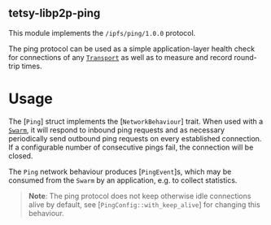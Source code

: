 ## tetsy-libp2p-ping

This module implements the `/ipfs/ping/1.0.0` protocol.

The ping protocol can be used as a simple application-layer health check
for connections of any [`Transport`] as well as to measure and record
round-trip times.

# Usage

The [`Ping`] struct implements the [`NetworkBehaviour`] trait. When used with a [`Swarm`],
it will respond to inbound ping requests and as necessary periodically send outbound
ping requests on every established connection. If a configurable number of consecutive
pings fail, the connection will be closed.

The `Ping` network behaviour produces [`PingEvent`]s, which may be consumed from the `Swarm`
by an application, e.g. to collect statistics.

> **Note**: The ping protocol does not keep otherwise idle connections alive
> by default, see [`PingConfig::with_keep_alive`] for changing this behaviour.

[`Swarm`]: tetsy_libp2p_swarm::Swarm
[`Transport`]: tetsy_libp2p_core::Transport